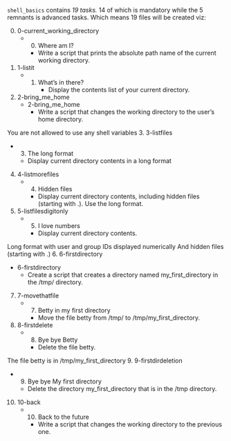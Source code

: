 `shell_basics` contains *19 tasks.* 14 of which is mandatory while the 5 remnants is advanced tasks. Which means 19 files will be created viz:


0. 0-current_working_directory
   * 0. Where am I?
     - Write a script that prints the absolute path name of the current working directory.
1. 1-listit
   * 1. What’s in there?
     	- Display the contents list of your current directory.
2. 2-bring_me_home
   * 2-bring_me_home
     - Write a script that changes the working directory to the user’s home directory.

You are not allowed to use any shell variables
3. 3-listfiles
   * 3. The long format
     - Display current directory contents in a long format
4. 4-listmorefiles
   * 4. Hidden files 
     - Display current directory contents, including hidden files (starting with .). Use the long format.
5. 5-listfilesdigitonly
   * 5. I love numbers 
     - Display current directory contents.

Long format with user and group IDs displayed numerically And hidden files (starting with .)
6. 6-firstdirectory
   * 6-firstdirectory
     - Create a script that creates a directory named my_first_directory in the /tmp/ directory.
7. 7-movethatfile
   * 7. Betty in my first directory 
     - Move the file betty from /tmp/ to /tmp/my_first_directory.
8. 8-firstdelete
   * 8. Bye bye Betty 
     - Delete the file betty.

The file betty is in /tmp/my_first_directory
9. 9-firstdirdeletion
   * 9. Bye bye My first directory
     - Delete the directory my_first_directory that is in the /tmp directory.
10.  10-back
     * 10. Back to the future
       - Write a script that changes the working directory to the previous one.

